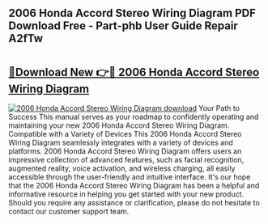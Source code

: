 ## 2006 Honda Accord Stereo Wiring Diagram PDF Download Free - Part-phb User Guide Repair A2fTw

# <h2><a href="http://dfkjd12.blite.top/?on=2006+Honda+Accord+Stereo+Wiring+Diagram">🔗Download New 👉🔴 2006 Honda Accord Stereo Wiring Diagram</a></h2>

[![2006 Honda Accord Stereo Wiring Diagram download](https://i.imgur.com/lujVjoI.png)](http://dfkjd12.blite.top/?on=2006+Honda+Accord+Stereo+Wiring+Diagram)
Your Path to Success This manual serves as your roadmap to confidently operating and maintaining your new 2006 Honda Accord Stereo Wiring Diagram. Compatible with a Variety of Devices This 2006 Honda Accord Stereo Wiring Diagram seamlessly integrates with a variety of devices and platforms. 2006 Honda Accord Stereo Wiring Diagram offers users an impressive collection of advanced features, such as facial recognition, augmented reality, voice activation, and wireless charging, all easily accessible through the user-friendly and intuitive interface. It's our hope that the 2006 Honda Accord Stereo Wiring Diagram has been a helpful and informative resource in helping you get started with your new product. Should you require any assistance or clarification, please do not hesitate to contact our customer support team.

